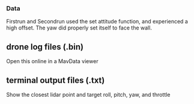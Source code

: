 ### Data

Firstrun and Secondrun used the set attitude function, and experienced a high offset.
The yaw did properly set itself to face the wall.

## drone log files (.bin)
Open this online in a MavData viewer

## terminal output files (.txt)
Show the closest lidar point and target roll, pitch, yaw, and throttle